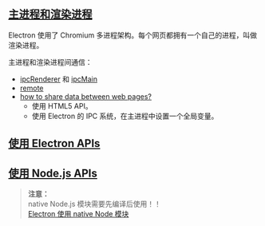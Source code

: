## [主进程和渲染进程](https://www.electronjs.org/docs/tutorial/application-architecture#main-and-renderer-processes)
Electron 使用了 Chromium 多进程架构。每个网页都拥有一个自己的进程，叫做渲染进程。  

主进程和渲染进程间通信：  
- [ipcRenderer](https://www.electronjs.org/docs/api/ipc-renderer) 和 [ipcMain](https://www.electronjs.org/docs/api/ipc-main)  
- [remote](https://www.electronjs.org/docs/api/remote)  
- [how to share data between web pages?](https://www.electronjs.org/docs/faq#how-to-share-data-between-web-pages)  
  - 使用 HTML5 API。  
  - 使用 Electron 的 IPC 系统，在主进程中设置一个全局变量。  

## [使用 Electron APIs](https://www.electronjs.org/docs/tutorial/application-architecture#using-electron-apis)

## [使用 Node.js APIs](https://www.electronjs.org/docs/tutorial/application-architecture#using-nodejs-apis)
>**注意：**  
>native Node.js 模块需要先编译后使用！！  
>[Electron 使用 native Node 模块](https://www.electronjs.org/docs/tutorial/using-native-node-modules#using-native-node-modules)  
